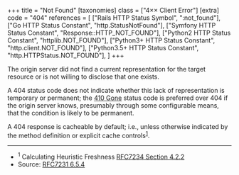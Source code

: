 +++
title = "Not Found"
[taxonomies]
class = ["4&times;&times; Client Error"]
[extra]
code = "404"
references = [
    ["Rails HTTP Status Symbol", ":not_found"],
    ["Go HTTP Status Constant", "http.StatusNotFound"],
    ["Symfony HTTP Status Constant", "Response::HTTP_NOT_FOUND"],
    ["Python2 HTTP Status Constant", "httplib.NOT_FOUND"],
    ["Python3+ HTTP Status Constant", "http.client.NOT_FOUND"],
    ["Python3.5+ HTTP Status Constant", "http.HTTPStatus.NOT_FOUND"],
]
+++

The origin server did not find a current representation for the target resource or is not willing to disclose that one exists.

A 404 status code does not indicate whether this lack of representation is temporary or permanent; the [410 Gone](/410) status code is preferred over 404 if the origin server knows, presumably through some configurable means, that the condition is likely to be permanent.

A 404 response is cacheable by default; i.e., unless otherwise indicated by the method definition or explicit cache controls<sup>[1](#ref-1)</sup>.

---

* <span id="ref-1"><sup>1</sup> Calculating Heuristic Freshness
[RFC7234 Section 4.2.2][2]</span>
* Source: [RFC7231 6.5.4][1]

[1]: <http://tools.ietf.org/html/rfc7231#section-6.5.4>
[2]: <http://tools.ietf.org/html/rfc7234#section-4.2.2>
